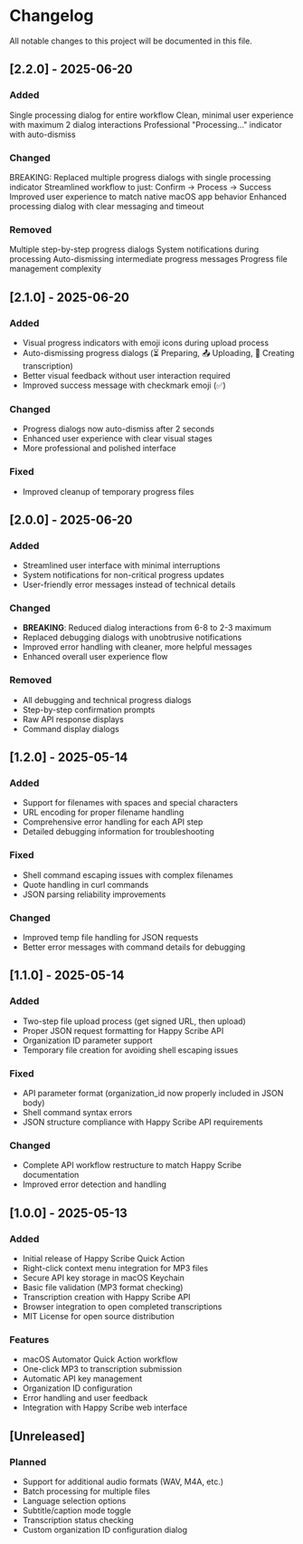# Changelog

All notable changes to this project will be documented in this file.

## [2.2.0] - 2025-06-20
### Added

Single processing dialog for entire workflow
Clean, minimal user experience with maximum 2 dialog interactions
Professional "Processing..." indicator with auto-dismiss

### Changed

BREAKING: Replaced multiple progress dialogs with single processing indicator
Streamlined workflow to just: Confirm → Process → Success
Improved user experience to match native macOS app behavior
Enhanced processing dialog with clear messaging and timeout

### Removed

Multiple step-by-step progress dialogs
System notifications during processing
Auto-dismissing intermediate progress messages
Progress file management complexity

## [2.1.0] - 2025-06-20

### Added
- Visual progress indicators with emoji icons during upload process
- Auto-dismissing progress dialogs (⏳ Preparing, 📤 Uploading, 🎤 Creating transcription)
- Better visual feedback without user interaction required
- Improved success message with checkmark emoji (✅)

### Changed
- Progress dialogs now auto-dismiss after 2 seconds
- Enhanced user experience with clear visual stages
- More professional and polished interface

### Fixed
- Improved cleanup of temporary progress files

## [2.0.0] - 2025-06-20

### Added
- Streamlined user interface with minimal interruptions
- System notifications for non-critical progress updates
- User-friendly error messages instead of technical details

### Changed
- **BREAKING**: Reduced dialog interactions from 6-8 to 2-3 maximum
- Replaced debugging dialogs with unobtrusive notifications
- Improved error handling with cleaner, more helpful messages
- Enhanced overall user experience flow

### Removed
- All debugging and technical progress dialogs
- Step-by-step confirmation prompts
- Raw API response displays
- Command display dialogs

## [1.2.0] - 2025-05-14

### Added
- Support for filenames with spaces and special characters
- URL encoding for proper filename handling
- Comprehensive error handling for each API step
- Detailed debugging information for troubleshooting

### Fixed
- Shell command escaping issues with complex filenames
- Quote handling in curl commands
- JSON parsing reliability improvements

### Changed
- Improved temp file handling for JSON requests
- Better error messages with command details for debugging

## [1.1.0] - 2025-05-14

### Added
- Two-step file upload process (get signed URL, then upload)
- Proper JSON request formatting for Happy Scribe API
- Organization ID parameter support
- Temporary file creation for avoiding shell escaping issues

### Fixed
- API parameter format (organization_id now properly included in JSON body)
- Shell command syntax errors
- JSON structure compliance with Happy Scribe API requirements

### Changed
- Complete API workflow restructure to match Happy Scribe documentation
- Improved error detection and handling

## [1.0.0] - 2025-05-13

### Added
- Initial release of Happy Scribe Quick Action
- Right-click context menu integration for MP3 files
- Secure API key storage in macOS Keychain
- Basic file validation (MP3 format checking)
- Transcription creation with Happy Scribe API
- Browser integration to open completed transcriptions
- MIT License for open source distribution

### Features
- macOS Automator Quick Action workflow
- One-click MP3 to transcription submission
- Automatic API key management
- Organization ID configuration
- Error handling and user feedback
- Integration with Happy Scribe web interface

## [Unreleased]

### Planned
- Support for additional audio formats (WAV, M4A, etc.)
- Batch processing for multiple files
- Language selection options
- Subtitle/caption mode toggle
- Transcription status checking
- Custom organization ID configuration dialog
